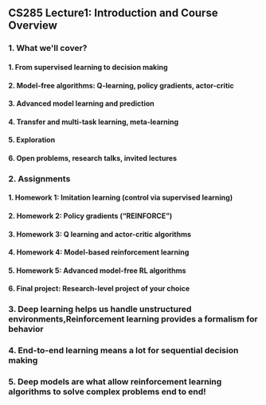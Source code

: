 ## CS285 Lecture1: Introduction and Course Overview
### 1. What we'll cover?
#### 1. From supervised learning to decision making
#### 2. Model-free algorithms: Q-learning, policy gradients, actor-critic
#### 3. Advanced model learning and prediction
#### 4. Transfer and multi-task learning, meta-learning
#### 5. Exploration
#### 6. Open problems, research talks, invited lectures
### 2. Assignments
#### 1. Homework 1: Imitation learning (control via supervised learning)
#### 2. Homework 2: Policy gradients (“REINFORCE”)
#### 3. Homework 3: Q learning and actor-critic algorithms
#### 4. Homework 4: Model-based reinforcement learning
#### 5. Homework 5: Advanced model-free RL algorithms
#### 6. Final project: Research-level project of your choice
### 3. Deep learning helps us handle unstructured environments,Reinforcement learning provides a formalism for behavior
### 4. End-to-end learning means a lot for sequential decision making 
### 5. Deep models are what allow reinforcement learning algorithms to solve complex problems end to end!

